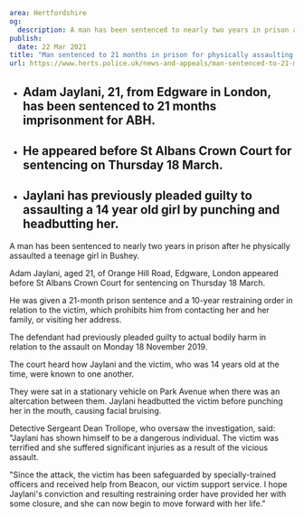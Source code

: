 ```yaml
area: Hertfordshire
og:
  description: A man has been sentenced to nearly two years in prison after he physically assaulted a teenage girl in Bushey.
publish:
  date: 22 Mar 2021
title: "Man sentenced to 21 months in prison for physically assaulting teenage girl \u2013 Bushey"
url: https://www.herts.police.uk/news-and-appeals/man-sentenced-to-21-months-in-prison-for-physically-assaulting-teenage-girl-bushey-1336j
```

* ## Adam Jaylani, 21, from Edgware in London, has been sentenced to 21 months imprisonment for ABH.

 * ## He appeared before St Albans Crown Court for sentencing on Thursday 18 March.

 * ## Jaylani has previously pleaded guilty to assaulting a 14 year old girl by punching and headbutting her.

A man has been sentenced to nearly two years in prison after he physically assaulted a teenage girl in Bushey.

Adam Jaylani, aged 21, of Orange Hill Road, Edgware, London appeared before St Albans Crown Court for sentencing on Thursday 18 March.

He was given a 21-month prison sentence and a 10-year restraining order in relation to the victim, which prohibits him from contacting her and her family, or visiting her address.

The defendant had previously pleaded guilty to actual bodily harm in relation to the assault on Monday 18 November 2019.

The court heard how Jaylani and the victim, who was 14 years old at the time, were known to one another.

They were sat in a stationary vehicle on Park Avenue when there was an altercation between them. Jaylani headbutted the victim before punching her in the mouth, causing facial bruising.

Detective Sergeant Dean Trollope, who oversaw the investigation, said: "Jaylani has shown himself to be a dangerous individual. The victim was terrified and she suffered significant injuries as a result of the vicious assault.

"Since the attack, the victim has been safeguarded by specially-trained officers and received help from Beacon, our victim support service. I hope Jaylani's conviction and resulting restraining order have provided her with some closure, and she can now begin to move forward with her life."
